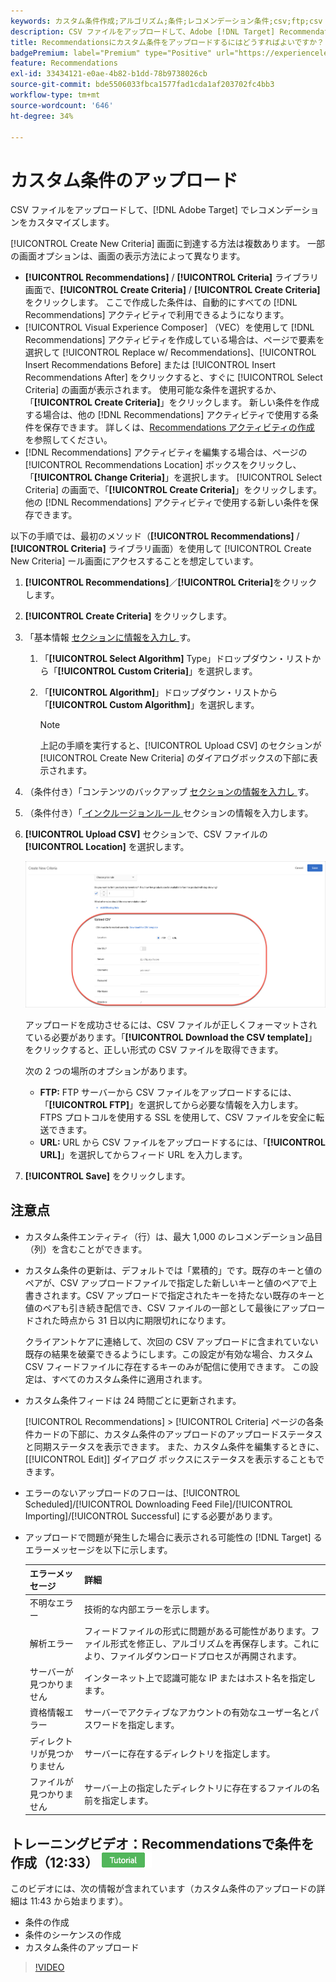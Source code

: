 ```yaml
---
keywords: カスタム条件作成;アルゴリズム;条件;レコメンデーション条件;csv;ftp;csv のアップロード
description: CSV ファイルをアップロードして、Adobe [!DNL Target] Recommendationsでお勧めをカスタマイズする方法を説明します。
title: Recommendationsにカスタム条件をアップロードするにはどうすればよいですか？
badgePremium: label="Premium" type="Positive" url="https://experienceleague.adobe.com/docs/target/using/introduction/intro.html?lang=ja#premium newtab=true" tooltip="Target Premium に含まれる機能を確認してください。"
feature: Recommendations
exl-id: 33434121-e0ae-4b82-b1dd-78b9738026cb
source-git-commit: bde5506033fbca1577fad1cda1af203702fc4bb3
workflow-type: tm+mt
source-wordcount: '646'
ht-degree: 34%

---
```


# カスタム条件のアップロード

CSV ファイルをアップロードして、[!DNL Adobe Target] でレコメンデーションをカスタマイズします。

[!UICONTROL Create New Criteria] 画面に到達する方法は複数あります。 一部の画面オプションは、画面の表示方法によって異なります。

* **[!UICONTROL Recommendations]** / **[!UICONTROL Criteria]** ライブラリ画面で、**[!UICONTROL Create Criteria]** / **[!UICONTROL Create Criteria]** をクリックします。 ここで作成した条件は、自動的にすべての [!DNL Recommendations] アクティビティで利用できるようになります。
* [!UICONTROL Visual Experience Composer] （VEC）を使用して [!DNL Recommendations] アクティビティを作成している場合は、ページで要素を選択して [!UICONTROL Replace w/ Recommendations]、[!UICONTROL Insert Recommendations Before] または [!UICONTROL Insert Recommendations After] をクリックすると、すぐに [!UICONTROL Select Criteria] の画面が表示されます。 使用可能な条件を選択するか、「**[!UICONTROL Create Criteria]**」をクリックします。 新しい条件を作成する場合は、他の [!DNL Recommendations] アクティビティで使用する条件を保存できます。 詳しくは、[Recommendations アクティビティの作成 ](/help/main/c-recommendations/t-create-recs-activity/create-recs-activity.md) を参照してください。
* [!DNL Recommendations] アクティビティを編集する場合は、ページの [!UICONTROL Recommendations Location] ボックスをクリックし、「**[!UICONTROL Change Criteria]**」を選択します。 [!UICONTROL Select Criteria] の画面で、「**[!UICONTROL Create Criteria]**」をクリックします。 他の [!DNL Recommendations] アクティビティで使用する新しい条件を保存できます。

以下の手順では、最初のメソッド（**[!UICONTROL Recommendations]** / **[!UICONTROL Criteria]** ライブラリ画面）を使用して [!UICONTROL Create New Criteria] ール画面にアクセスすることを想定しています。

1. **[!UICONTROL Recommendations]**／**[!UICONTROL Criteria]**&#x200B;をクリックします。

1. **[!UICONTROL Create Criteria]** をクリックします。

1. 「基本情報 [ セクションに情報を入力し ](/help/main/c-recommendations/c-algorithms/create-new-algorithm.md#info) す。

   1. 「**[!UICONTROL Select Algorithm]** Type」ドロップダウン・リストから「**[!UICONTROL Custom Criteria]**」を選択します。

   1. 「**[!UICONTROL Algorithm]**」ドロップダウン・リストから「**[!UICONTROL Custom Algorithm]**」を選択します。

      >[!NOTE]
      >
      >上記の手順を実行すると、[!UICONTROL Upload CSV] のセクションが [!UICONTROL Create New Criteria] のダイアログボックスの下部に表示されます。

1. （条件付き）「コンテンツのバックアップ [ セクションの情報を入力し ](/help/main/c-recommendations/c-algorithms/create-new-algorithm.md#content) す。

1. （条件付き）「[ インクルージョンルール ](/help/main/c-recommendations/c-algorithms/create-new-algorithm.md#inclusion) セクションの情報を入力します。

1. **[!UICONTROL Upload CSV]** セクションで、CSV ファイルの **[!UICONTROL Location]** を選択します。

   ![CSV をアップロード セクション ](assets/upload-csv.png)

   アップロードを成功させるには、CSV ファイルが正しくフォーマットされている必要があります。「**[!UICONTROL Download the CSV template]**」をクリックすると、正しい形式の CSV ファイルを取得できます。

   次の 2 つの場所のオプションがあります。

   * **FTP:** FTP サーバーから CSV ファイルをアップロードするには、「**[!UICONTROL FTP]**」を選択してから必要な情報を入力します。 FTPS プロトコルを使用する SSL を使用して、CSV ファイルを安全に転送できます。
   * **URL:** URL から CSV ファイルをアップロードするには、「**[!UICONTROL URL]**」を選択してからフィード URL を入力します。

1. **[!UICONTROL Save]** をクリックします。

## 注意点

* カスタム条件エンティティ（行）は、最大 1,000 のレコメンデーション品目（列）を含むことができます。

* カスタム条件の更新は、デフォルトでは「累積的」です。既存のキーと値のペアが、CSV アップロードファイルで指定した新しいキーと値のペアで上書きされます。CSV アップロードで指定されたキーを持たない既存のキーと値のペアも引き続き配信でき、CSV ファイルの一部として最後にアップロードされた時点から 31 日以内に期限切れになります。

  クライアントケアに連絡して、次回の CSV アップロードに含まれていない既存の結果を破棄できるようにします。この設定が有効な場合、カスタム CSV フィードファイルに存在するキーのみが配信に使用できます。 この設定は、すべてのカスタム条件に適用されます。

* カスタム条件フィードは 24 時間ごとに更新されます。

  [!UICONTROL Recommendations] > [!UICONTROL Criteria] ページの各条件カードの下部に、カスタム条件のアップロードのアップロードステータスと同期ステータスを表示できます。 また、カスタム条件を編集するときに、[[!UICONTROL Edit]] ダイアログ ボックスにステータスを表示することもできます。

* エラーのないアップロードのフローは、[!UICONTROL Scheduled]/[!UICONTROL Downloading Feed File]/[!UICONTROL Importing]/[!UICONTROL Successful] にする必要があります。

* アップロードで問題が発生した場合に表示される可能性の [!DNL Target] るエラーメッセージを以下に示します。

  | エラーメッセージ | 詳細 |
  |--- |--- |
  | 不明なエラー | 技術的な内部エラーを示します。 |
  | 解析エラー | フィードファイルの形式に問題がある可能性があります。ファイル形式を修正し、アルゴリズムを再保存します。これにより、ファイルダウンロードプロセスが再開されます。 |
  | サーバーが見つかりません | インターネット上で認識可能な IP またはホスト名を指定します。 |
  | 資格情報エラー | サーバーでアクティブなアカウントの有効なユーザー名とパスワードを指定します。 |
  | ディレクトリが見つかりません | サーバーに存在するディレクトリを指定します。 |
  | ファイルが見つかりません | サーバー上の指定したディレクトリに存在するファイルの名前を指定します。 |

## トレーニングビデオ：Recommendationsで条件を作成（12:33） ![ チュートリアルバッジ ](/help/main/assets/tutorial.png)

このビデオには、次の情報が含まれています（カスタム条件のアップロードの詳細は 11:43 から始まります）。

* 条件の作成
* 条件のシーケンスの作成
* カスタム条件のアップロード

>[!VIDEO](https://video.tv.adobe.com/v/27694?quality=12)

